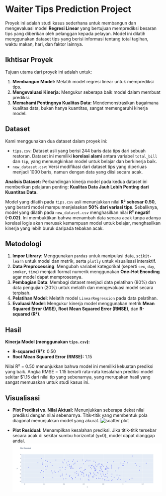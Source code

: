 # Waiter Tips Prediction Project

<!-- !(https://i.ibb.co/L519V1y/plot1.png) -->

Proyek ini adalah studi kasus sederhana untuk membangun dan mengevaluasi model **Regresi Linear** yang bertujuan memprediksi besaran tips yang diberikan oleh pelanggan kepada pelayan. Model ini dilatih menggunakan dataset tips yang berisi informasi tentang total tagihan, waktu makan, hari, dan faktor lainnya.

## Ikhtisar Proyek

Tujuan utama dari proyek ini adalah untuk:
1.  **Membangun Model:** Melatih model regresi linear untuk memprediksi tips.
2.  **Mengevaluasi Kinerja:** Mengukur seberapa baik model dalam membuat prediksi.
3.  **Memahami Pentingnya Kualitas Data:** Mendemonstrasikan bagaimana kualitas data, bukan hanya kuantitas, sangat memengaruhi kinerja model.

## Dataset

Kami menggunakan dua dataset dalam proyek ini:

* `tips.csv`: Dataset asli yang berisi 244 baris data tips dari sebuah restoran. Dataset ini memiliki **korelasi alami** antara variabel `total_bill` dan `tip`, yang memungkinkan model untuk belajar dan berkinerja baik.
* `new_dataset.csv`: Versi modifikasi dari dataset tips yang diperluas menjadi 1000 baris, namun dengan data yang diisi secara acak.

**Analisis Dataset:**
Perbandingan kinerja model pada kedua dataset ini memberikan pelajaran penting: **Kualitas Data Jauh Lebih Penting dari Kuantitas Data.**

Model yang dilatih pada `tips.csv` asli menunjukkan nilai **R² sebesar 0.50**, yang berarti model mampu menjelaskan **50% dari variasi tips**. Sebaliknya, model yang dilatih pada `new_dataset.csv` menghasilkan nilai **R² negatif (-0.02)**. Ini membuktikan bahwa menambah data secara acak tanpa adanya korelasi logis akan merusak kemampuan model untuk belajar, menghasilkan kinerja yang lebih buruk daripada tebakan acak.

## Metodologi

1.  **Impor Library**: Menggunakan `pandas` untuk manipulasi data, `scikit-learn` untuk model dan metrik, serta `plotly` untuk visualisasi interaktif.
2.  **Data Preprocessing**: Mengubah variabel kategorikal (seperti `sex`, `day`, `smoker`, `time`) menjadi format numerik menggunakan **One-Hot Encoding** agar model dapat memprosesnya.
3.  **Pembagian Data**: Membagi dataset menjadi data pelatihan (80%) dan data pengujian (20%) untuk melatih dan mengevaluasi model secara terpisah.
4.  **Pelatihan Model**: Melatih model `LinearRegression` pada data pelatihan.
5.  **Evaluasi Model**: Mengukur kinerja model menggunakan metrik **Mean Squared Error (MSE)**, **Root Mean Squared Error (RMSE)**, dan **R-squared (R²)**.

## Hasil

**Kinerja Model (menggunakan `tips.csv`):**

* **R-squared (R²):** 0.50
* **Root Mean Squared Error (RMSE):** 1.15

Nilai R² = 0.50 menunjukkan bahwa model ini memiliki kekuatan prediksi yang baik. Angka RMSE = 1.15 berarti rata-rata kesalahan prediksi model sekitar $1.15 dari nilai tip yang sebenarnya, yang merupakan hasil yang sangat memuaskan untuk studi kasus ini.

## Visualisasi


* **Plot Prediksi vs. Nilai Aktual:** Menunjukkan seberapa dekat nilai prediksi dengan nilai sebenarnya. Titik-titik yang membentuk pola diagonal menunjukkan model yang akurat.
![scatter plot](https://github.com/ookapratama/ML-Experiments/tree/main/waiter_tips_prediction/screenshot/plot_scatter.png)

* **Plot Residual:** Menampilkan kesalahan prediksi. Jika titik-titik tersebar secara acak di sekitar sumbu horizontal (y=0), model dapat dianggap andal.
![scatter residual](https://github.com/ookapratama/ML-Experiments/blob/main/waiter_tips_prediction/screenshot/plot_residual.png)